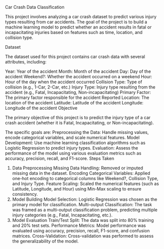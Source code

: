 Car Crash Data Classification

This project involves analyzing a car crash dataset to predict various injury types resulting from car accidents. The goal of the project is to build a machine learning model to predict whether an accident results in fatal or incapacitating injuries based on features such as time, location, and collision type.

Dataset

The dataset used for this project contains car crash data with several attributes, including:

Year: Year of the accident
Month: Month of the accident
Day: Day of the accident
Weekend?: Whether the accident occurred on a weekend
Hour: Hour of the day when the accident occurred
Collision Type: Type of collision (e.g., 1-Car, 2-Car, etc.)
Injury Type: Injury type resulting from the accident (e.g., Fatal, Incapacitating, Non-incapacitating)
Primary Factor: The primary factor responsible for the accident
Reported Location: The location of the accident
Latitude: Latitude of the accident
Longitude: Longitude of the accident
Objective

The primary objective of this project is to predict the injury type of a car crash accident (whether it is Fatal, Incapacitating, or Non-incapacitating).

The specific goals are:
Preprocessing the Data: Handle missing values, encode categorical variables, and scale numerical features.
Model Development: Use machine learning classification algorithms such as Logistic Regression to predict injury types.
Evaluation: Assess the performance of the model using various evaluation metrics such as accuracy, precision, recall, and F1-score.
Steps Taken

1. Data Preprocessing
Missing Data Handling: Removed or imputed missing data in the dataset.
Encoding Categorical Variables: Applied one-hot encoding to categorical columns like Weekend?, Collision Type, and Injury Type.
Feature Scaling: Scaled the numerical features (such as Latitude, Longitude, and Hour) using Min-Max scaling to ensure consistency.
2. Model Building
Model Selection: Logistic Regression was chosen as the primary model for classification.
Multi-output Classification: The task was framed as a multi-output classification problem, predicting multiple injury categories (e.g., Fatal, Incapacitating, etc.).
3. Model Evaluation
Train/Test Split: The data was split into 80% training and 20% test sets.
Performance Metrics: Model performance was evaluated using accuracy, precision, recall, F1-score, and confusion matrices.
Cross-Validation: Cross-validation was performed to assess the generalizability of the model.

